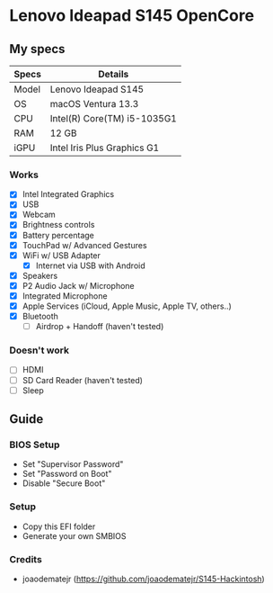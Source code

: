# Lenovo Ideapad S145 OpenCore

## My specs

| Specs | Details |
|------------|-------------------------------|
| Model | Lenovo Ideapad S145 |
| OS | macOS Ventura 13.3 |
| CPU | Intel(R) Core(TM) i5-1035G1 |
| RAM | 12 GB |
| iGPU | Intel Iris Plus Graphics G1 |

### Works

- [x] Intel Integrated Graphics
- [x] USB
- [x] Webcam
- [x] Brightness controls
- [x] Battery percentage
- [x] TouchPad w/ Advanced Gestures
- [x] WiFi w/ USB Adapter
  - [x] Internet via USB with Android
- [x] Speakers
- [x] P2 Audio Jack w/ Microphone
- [x] Integrated Microphone
- [x] Apple Services (iCloud, Apple Music, Apple TV, others..)
- [x] Bluetooth
  - [ ] Airdrop + Handoff (haven't tested)

### Doesn't work

- [ ] HDMI
- [ ] SD Card Reader (haven't tested)
- [ ] Sleep

## Guide

### BIOS Setup

- Set "Supervisor Password"
- Set "Password on Boot"
- Disable "Secure Boot"

### Setup

- Copy this EFI folder
- Generate your own SMBIOS

### Credits

- joaodematejr (https://github.com/joaodematejr/S145-Hackintosh)
